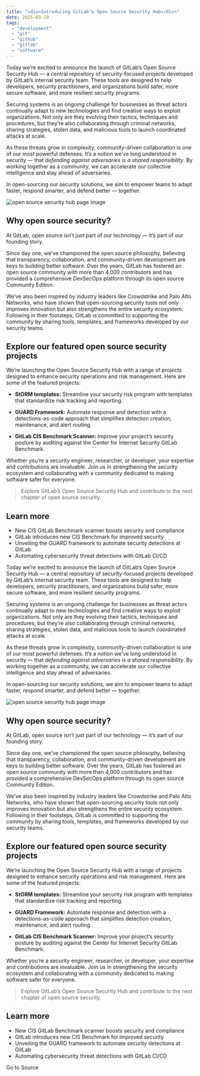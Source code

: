 ```yaml
---
title: "<div>Introducing GitLab’s Open Source Security Hub</div>"
date: 2025-03-19
tags: 
  - "development"
  - "git"
  - "github"
  - "gitlab"
  - "software"
---
```


Today we’re excited to announce the launch of GitLab’s Open Source Security Hub — a central repository of security-focused projects developed by GitLab’s internal security team. These tools are designed to help developers, security practitioners, and organizations build safer, more secure software, and more resilient security programs.

Securing systems is an ongoing challenge for businesses as threat actors continually adapt to new technologies and find creative ways to exploit organizations. Not only are they evolving their tactics, techniques and procedures, but they’re also collaborating through criminal networks, sharing strategies, stolen data, and malicious tools to launch coordinated attacks at scale.

As these threats grow in complexity, community-driven collaboration is one of our most powerful defenses. It’s a notion we’ve long understood in security — that _defending against adversaries is a shared responsibility_. By working together as a community, we can accelerate our collective intelligence and stay ahead of adversaries.

In open-sourcing our security solutions, we aim to empower teams to adapt faster, respond smarter, and defend better — together.

![open source security hub page image](https://images.ctfassets.net/r9o86ar0p03f/3fiRYFlrJB1lo1kGA6dQSs/f4d6c8a365537b753fe81710870f21d8/Screenshot_2025-03-04_at_08.10.05.png)

## Why open source security?

At GitLab, open source isn’t just part of our technology — it’s part of our founding story.

Since day one, we’ve championed the open source philosophy, believing that transparency, collaboration, and community-driven development are keys to building better software. Over the years, GitLab has fostered an open source community with more than 4,000 contributors and has provided a comprehensive DevSecOps platform through its open source Community Edition.

We’ve also been inspired by industry leaders like Crowdstrike and Palo Alto Networks, who have shown that open-sourcing security tools not only improves innovation but also strengthens the entire security ecosystem. Following in their footsteps, GitLab is committed to supporting the community by sharing tools, templates, and frameworks developed by our security teams.

## Explore our featured open source security projects

We’re launching the Open Source Security Hub with a range of projects designed to enhance security operations and risk management. Here are some of the featured projects:

- **StORM templates:** Streamline your security risk program with templates that standardize risk tracking and reporting.
    
- **GUARD Framework:** Automate response and detection with a detections-as-code approach that simplifies detection creation, maintenance, and alert routing.
    
- **GitLab CIS Benchmark Scanner:** Improve your project’s security posture by auditing against the Center for Internet Security GitLab Benchmark.
    

Whether you’re a security engineer, researcher, or developer, your expertise and contributions are invaluable. Join us in strengthening the security ecosystem and collaborating with a community dedicated to making software safer for everyone.

> Explore GitLab’s Open Source Security Hub and contribute to the next chapter of open source security.

## Learn more

- New CIS GitLab Benchmark scanner boosts security and compliance
- GitLab introduces new CIS Benchmark for improved security
- Unveiling the GUARD framework to automate security detections at GitLab
- Automating cybersecurity threat detections with GitLab CI/CD

Today we’re excited to announce the launch of GitLab’s Open Source Security Hub — a central repository of security-focused projects developed by GitLab’s internal security team. These tools are designed to help developers, security practitioners, and organizations build safer, more secure software, and more resilient security programs.

Securing systems is an ongoing challenge for businesses as threat actors continually adapt to new technologies and find creative ways to exploit organizations. Not only are they evolving their tactics, techniques and procedures, but they’re also collaborating through criminal networks, sharing strategies, stolen data, and malicious tools to launch coordinated attacks at scale.

As these threats grow in complexity, community-driven collaboration is one of our most powerful defenses. It’s a notion we’ve long understood in security — that _defending against adversaries is a shared responsibility_. By working together as a community, we can accelerate our collective intelligence and stay ahead of adversaries.

In open-sourcing our security solutions, we aim to empower teams to adapt faster, respond smarter, and defend better — together.

![open source security hub page image](https://images.ctfassets.net/r9o86ar0p03f/3fiRYFlrJB1lo1kGA6dQSs/f4d6c8a365537b753fe81710870f21d8/Screenshot_2025-03-04_at_08.10.05.png)

## Why open source security?

At GitLab, open source isn’t just part of our technology — it’s part of our founding story.

Since day one, we’ve championed the open source philosophy, believing that transparency, collaboration, and community-driven development are keys to building better software. Over the years, GitLab has fostered an open source community with more than 4,000 contributors and has provided a comprehensive DevSecOps platform through its open source Community Edition.

We’ve also been inspired by industry leaders like Crowdstrike and Palo Alto Networks, who have shown that open-sourcing security tools not only improves innovation but also strengthens the entire security ecosystem. Following in their footsteps, GitLab is committed to supporting the community by sharing tools, templates, and frameworks developed by our security teams.

## Explore our featured open source security projects

We’re launching the Open Source Security Hub with a range of projects designed to enhance security operations and risk management. Here are some of the featured projects:

- **StORM templates:** Streamline your security risk program with templates that standardize risk tracking and reporting.
    
- **GUARD Framework:** Automate response and detection with a detections-as-code approach that simplifies detection creation, maintenance, and alert routing.
    
- **GitLab CIS Benchmark Scanner:** Improve your project’s security posture by auditing against the Center for Internet Security GitLab Benchmark.
    

Whether you’re a security engineer, researcher, or developer, your expertise and contributions are invaluable. Join us in strengthening the security ecosystem and collaborating with a community dedicated to making software safer for everyone.

> Explore GitLab’s Open Source Security Hub and contribute to the next chapter of open source security.

## Learn more

- New CIS GitLab Benchmark scanner boosts security and compliance
- GitLab introduces new CIS Benchmark for improved security
- Unveiling the GUARD framework to automate security detections at GitLab
- Automating cybersecurity threat detections with GitLab CI/CD

Go to Source
